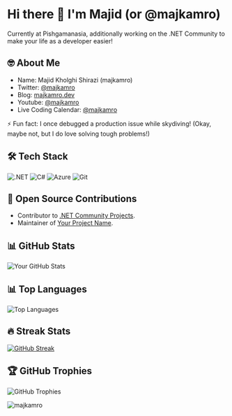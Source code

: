 # Hi there 👋 I'm Majid (or @majkamro)

Currently at Pishgamanasia, additionally working on the .NET Community to make your life as a developer easier!

## 🤓 About Me

- Name: Majid Kholghi Shirazi (majkamro)
- Twitter: [@majkamro](https://twitter.com/majkamro)
- Blog: [majkamro.dev](https://majkamro.dev)
- Youtube: [@majkamro](https://www.youtube.com/@majkamro)
- Live Coding Calendar: [@majkamro](https://www.lu.ma/@majkamro)

⚡ Fun fact: I once debugged a production issue while skydiving! (Okay, maybe not, but I do love solving tough problems!)

## 🛠️ Tech Stack
![.NET](https://img.shields.io/badge/-.NET-512BD4?logo=.net&logoColor=white)
![C#](https://img.shields.io/badge/-C%23-239120?logo=c-sharp&logoColor=white)
![Azure](https://img.shields.io/badge/-Azure-0078D4?logo=microsoft-azure&logoColor=white)
![Git](https://img.shields.io/badge/-Git-F05032?logo=git&logoColor=white)

## 🌟 Open Source Contributions
- Contributor to [.NET Community Projects](https://github.com/dotnet).
- Maintainer of [Your Project Name](https://github.com/your-repo).

## 📊 GitHub Stats
![Your GitHub Stats](https://github-readme-stats.vercel.app/api?username=majkamro&show_icons=true&theme=radical)

## 📊 Top Languages
![Top Languages](https://github-readme-stats.vercel.app/api/top-langs/?username=majkamro&layout=compact&theme=radical)

## 🔥 Streak Stats
[![GitHub Streak](https://github-readme-streak-stats.herokuapp.com?user=majkamro&short_numbers=true&date_format=M%20j%5B%2C%20Y%5D&mode=weekly)](https://git.io/streak-stats)

## 🏆 GitHub Trophies
![GitHub Trophies](https://github-profile-trophy.vercel.app/?username=majkamro&theme=onedark)

<p align="left"> <img src="https://komarev.com/ghpvc/?username=majkamro&label=Profile%20views&color=0e75b6&style=flat" alt="majkamro" /> </p>

<!---
majkamro/ReadMe is a ✨ special ✨ repository because its `README.md` (this file) appears on your GitHub profile.
You can click the Preview link to take a look at your changes.
--->
